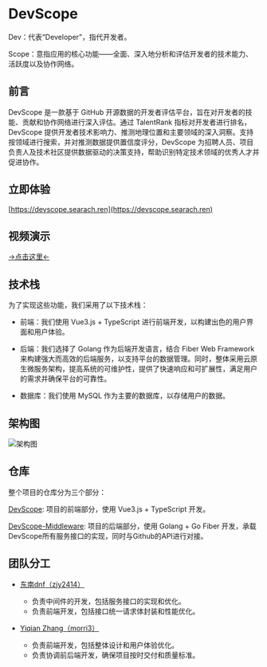 # DevScope

Dev：代表“Developer”，指代开发者。

Scope：意指应用的核心功能——全面、深入地分析和评估开发者的技术能力、活跃度以及协作网络。

## 前言

DevScope 是一款基于 GitHub 开源数据的开发者评估平台，旨在对开发者的技能、贡献和协作网络进行深入评估。通过 TalentRank 指标对开发者进行排名，DevScope 提供开发者技术影响力、推测地理位置和主要领域的深入洞察。支持按领域进行搜索，并对推测数据提供置信度评分，DevScope 为招聘人员、项目负责人及技术社区提供数据驱动的决策支持，帮助识别特定技术领域的优秀人才并促进协作。

## 立即体验

[https://devscope.searach.ren](https://devscope.searach.ren)

## 视频演示

[->点击这里<-](https://www.bilibili.com/video/)

## 技术栈

为了实现这些功能，我们采用了以下技术栈：

- 前端：我们使用 Vue3.js + TypeScript 进行前端开发，以构建出色的用户界面和用户体验。

- 后端：我们选择了 Golang 作为后端开发语言，结合 Fiber Web Framework 来构建强大而高效的后端服务，以支持平台的数据管理。同时，整体采用云原生微服务架构，提高系统的可维护性，提供了快速响应和可扩展性，满足用户的需求并确保平台的可靠性。

- 数据库：我们使用 MySQL 作为主要的数据库，以存储用户的数据。

## 架构图

![架构图](https://bucket.devscope.doyi.online/imgs/platform.png)

## 仓库

整个项目的仓库分为三个部分：

[DevScope](https://github.com/DevScope/DevScope): 项目的前端部分，使用 Vue3.js + TypeScript 开发。

[DevScope-Middleware](https://github.com/DevScope/DevScope-Middleware): 项目的后端部分，使用 Golang + Go Fiber 开发，承载DevScope所有服务接口的实现，同时与Github的API进行对接。

## 团队分工

- [东南dnf（zjy2414）](https://github.com/zjy2414)

  - 负责中间件的开发，包括服务接口的实现和优化。
  - 负责前端开发，包括接口统一请求体封装和性能优化。

- [Yiqian Zhang（morri3）](https://github.com/morri3)
  
  - 负责前端开发，包括整体设计和用户体验优化。
  - 负责协调前后端开发，确保项目按时交付和质量标准。
